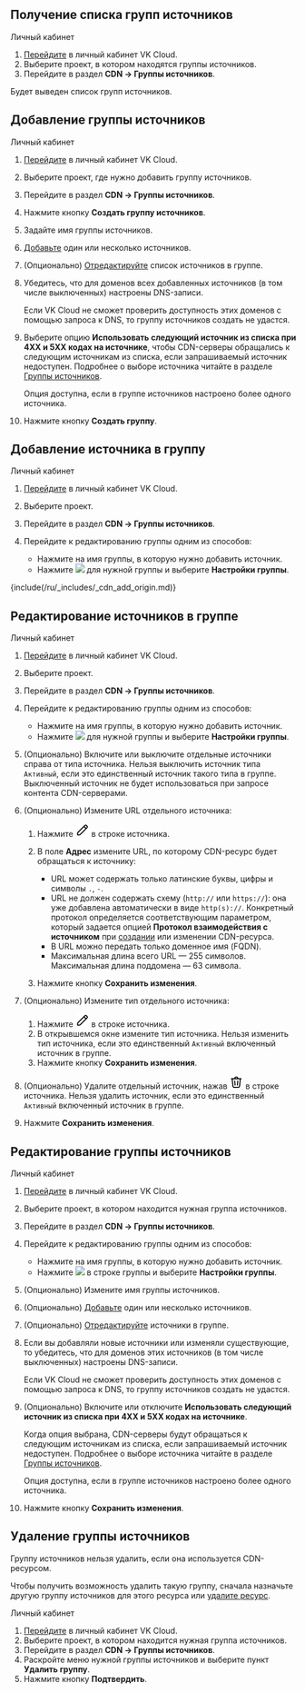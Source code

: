 ## Получение списка групп источников

<tabs>
<tablist>
<tab>Личный кабинет</tab>
</tablist>
<tabpanel>

1. [Перейдите](https://msk.cloud.vk.com/app/) в личный кабинет VK Cloud.
1. Выберите проект, в котором находятся группы источников.
1. Перейдите в раздел **CDN → Группы источников**.

Будет выведен список групп источников.

</tabpanel>
</tabs>

## Добавление группы источников

<tabs>
<tablist>
<tab>Личный кабинет</tab>
</tablist>
<tabpanel>

1. [Перейдите](https://msk.cloud.vk.com/app/) в личный кабинет VK Cloud.
1. Выберите проект, где нужно добавить группу источников.
1. Перейдите в раздел **CDN → Группы источников**.
1. Нажмите кнопку **Создать группу источников**.
1. Задайте имя группы источников.
1. [Добавьте](#dobavlenie_istochnika_v_gruppu) один или несколько источников.
1. (Опционально) [Отредактируйте](#redaktirovanie_istochnikov_v_gruppe) список источников в группе.
1. Убедитесь, что для доменов всех добавленных источников (в том числе выключенных) настроены DNS-записи.

   <warn>

   Если VK Cloud не сможет проверить доступность этих доменов с помощью запроса к DNS, то группу источников создать не удастся.

   </warn>

1. Выберите опцию **Использовать следующий источник из списка при 4XX и 5XX кодах на источнике**, чтобы CDN-серверы обращались к следующим источникам из списка, если запрашиваемый источник недоступен. Подробнее о выборе источника читайте в разделе [Группы источников](../../concepts/origin-groups).

   Oпция доступна, если в группе источников настроено более одного источника.

1. Нажмите кнопку **Создать группу**.

</tabpanel>
</tabs>

## Добавление источника в группу

<tabs>
<tablist>
<tab>Личный кабинет</tab>
</tablist>
<tabpanel>

1. [Перейдите](https://msk.cloud.vk.com/app/) в личный кабинет VK Cloud.
1. Выберите проект.
1. Перейдите в раздел **CDN → Группы источников**.
1. Перейдите к редактированию группы одним из способов:

   - Нажмите на имя группы, в которую нужно добавить источник.
   - Нажмите ![ ](/ru/assets/menu-icon.svg "inline") для нужной группы и выберите **Настройки группы**.

{include(/ru/_includes/_cdn_add_origin.md)}

</tabpanel>
</tabs>

## Редактирование источников в группе

<tabs>
<tablist>
<tab>Личный кабинет</tab>
</tablist>
<tabpanel>

1. [Перейдите](https://msk.cloud.vk.com/app/) в личный кабинет VK Cloud.
1. Выберите проект.
1. Перейдите в раздел **CDN → Группы источников**.
1. Перейдите к редактированию группы одним из способов:

   - Нажмите на имя группы, в которую нужно добавить источник.
   - Нажмите ![ ](/ru/assets/menu-icon.svg "inline") для нужной группы и выберите **Настройки группы**.

1. (Опционально) Включите или выключите отдельные источники справа от типа источника. Нельзя выключить источник типа `Активный`, если это единственный источник такого типа в группе. Выключенный источник не будет использоваться при запросе контента CDN-серверами.

1. (Опционально) Измените URL отдельного источника:

   1. Нажмите ![pencil-icon](./assets/pencil-icon.svg "inline") в строке источника.
   1. В поле **Адрес** измените URL, по которому CDN-ресурс будет обращаться к источнику:

      - URL может содержать только латинские буквы, цифры и символы `.`, `-`.
      - URL не должен содержать схему (`http://` или `https://`): она уже добавлена автоматически в виде `http(s)://`. Конкретный протокол определяется соответствующим параметром, который задается опцией **Протокол взаимодействия с источником** при [создании](../create-resource) или изменении CDN-ресурса.
      - В URL можно передать только доменное имя (FQDN).
      - Максимальная длина всего URL — 255 символов. Максимальная длина поддомена — 63 символа.

   1. Нажмите кнопку **Сохранить изменения**.

1. (Опционально) Измените тип отдельного источника:

   1. Нажмите ![pencil-icon](./assets/pencil-icon.svg "inline") в строке источника.
   1. В открывшемся окне измените тип источника. Нельзя изменить тип источника, если это единственный `Активный` включенный источник в группе.
   1. Нажмите кнопку **Сохранить изменения**.

1. (Опционально) Удалите отдельный источник, нажав ![trash-icon](./assets/trash-icon.svg "inline") в строке источника. Нельзя удалить источник, если это единственный `Активный` включенный источник в группе.

1. Нажмите **Сохранить изменения**.

</tabpanel>
</tabs>

## Редактирование группы источников

<tabs>
<tablist>
<tab>Личный кабинет</tab>
</tablist>
<tabpanel>

1. [Перейдите](https://msk.cloud.vk.com/app/) в личный кабинет VK Cloud.
1. Выберите проект, в котором находится нужная группа источников.
1. Перейдите в раздел **CDN → Группы источников**.
1. Перейдите к редактированию группы одним из способов:

   - Нажмите на имя группы, в которую нужно добавить источник.
   - Нажмите ![ ](/ru/assets/menu-icon.svg "inline") в строке группы и выберите **Настройки группы**.

1. (Опционально) Измените имя группы источников.
1. (Опционально) [Добавьте](#dobavlenie_istochnika_v_gruppu) один или несколько источников.
1. (Опционально) [Отредактируйте](#redaktirovanie_istochnikov_v_gruppe) источники в группе.
1. Если вы добавляли новые источники или изменяли существующие, то убедитесь, что для доменов этих источников (в том числе выключенных) настроены DNS-записи.

   <warn>

   Если VK Cloud не сможет проверить доступность этих доменов с помощью запроса к DNS, то группу источников создать не удастся.

   </warn>

1. (Опционально) Включите или отключите **Использовать следующий источник из списка при 4XX и 5XX кодах на источнике**.

   Когда опция выбрана, CDN-серверы будут обращаться к следующим источникам из списка, если запрашиваемый источник недоступен. Подробнее о выборе источника читайте в разделе [Группы источников](../../concepts/origin-groups).

   Oпция доступна, если в группе источников настроено более одного источника.

1. Нажмите кнопку **Сохранить изменения**.

</tabpanel>
</tabs>

## Удаление группы источников

<warn>

Группу источников нельзя удалить, если она используется CDN-ресурсом.

Чтобы получить возможность удалить такую группу, сначала назначьте другую группу источников для этого ресурса или [удалите ресурс](../delete-resource).

</warn>

<tabs>
<tablist>
<tab>Личный кабинет</tab>
</tablist>
<tabpanel>

1. [Перейдите](https://msk.cloud.vk.com/app/) в личный кабинет VK Cloud.
1. Выберите проект, в котором находится нужная группа источников.
1. Перейдите в раздел **CDN → Группы источников**.
1. Раскройте меню нужной группы источников и выберите пункт **Удалить группу**.
1. Нажмите кнопку **Подтвердить**.

</tabpanel>
</tabs>
